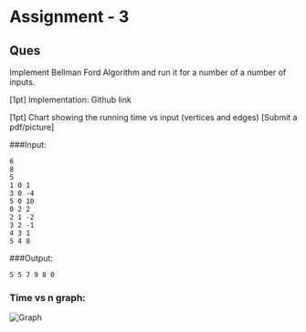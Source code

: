 # Assignment - 3
## Ques
Implement Bellman Ford Algorithm and run it for a number of a number of inputs. 

[1pt] Implementation: Github link

[1pt] Chart showing the running time vs input (vertices and edges) [Submit a pdf/picture]

###Input:

	6
	8
	5
	1 0 1
	3 0 -4
	5 0 10
	0 2 2
	2 1 -2
	3 2 -1
	4 3 1
	5 4 8


###Output:

	5 5 7 9 8 0 


### Time vs n graph:

![Graph](/graph.jpg)



